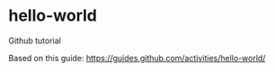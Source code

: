 # hello-world
Github tutorial

Based on this guide: https://guides.github.com/activities/hello-world/
